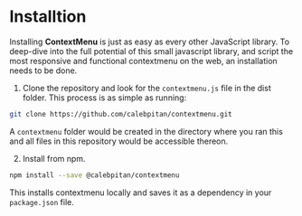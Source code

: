 # Installtion

Installing **ContextMenu** is just as easy as every other JavaScript library. To deep-dive into the full potential of this small javascript library, and script the most responsive and functional contextmenu on the web, an installation needs to be done.

  1. Clone the repository and look for the `contextmenu.js` file in the dist folder. This process is as simple as running:
  ```bash
  git clone https://github.com/calebpitan/contextmenu.git
  ```
  A `contextmenu` folder would be created in the directory where you ran this and all files in this repository would be accessible thereon.

  2. Install from npm.
  ```bash
  npm install --save @calebpitan/contextmenu
  ```
  This installs contextmenu locally and saves it as a dependency in your `package.json` file.
